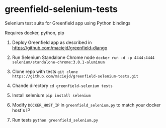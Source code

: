 # greenfield-selenium-tests
Selenium test suite for Greenfield app using Python bindings

Requires docker, python, pip

1. Deploy Greenfield app as described in https://github.com/maciejd/greenfield-django

2. Run Selenium Standalone Chrome node `docker run -d -p 4444:4444 selenium/standalone-chrome:3.0.1-aluminum`

4. Clone repo with tests `git clone https://github.com/maciejd/greenfield-selenium-tests.git`

5. Chande directory `cd greenfield-selenium tests`

6. Install selenium `pip install selenium`

7. Modify `DOCKER_HOST_IP` in `greenfield_selenium.py` to match your docker host's IP

8. Run tests `python greenfield_selenium.py`
